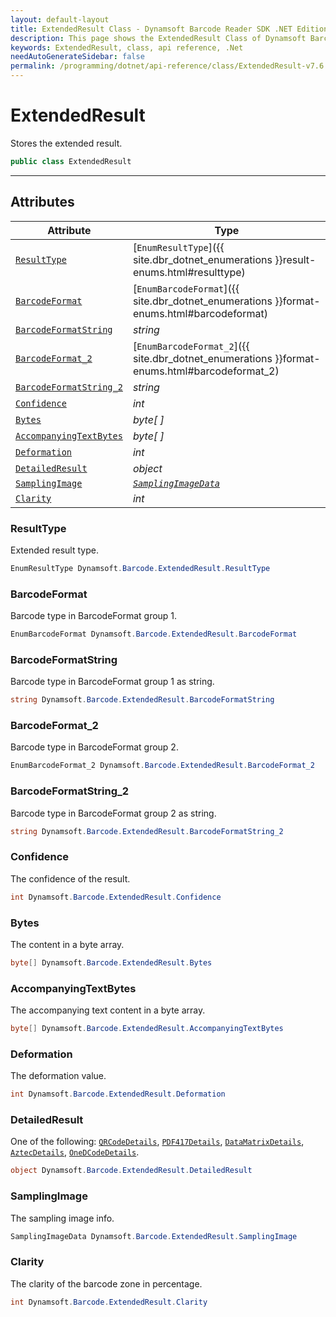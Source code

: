 ```yaml
---
layout: default-layout
title: ExtendedResult Class - Dynamsoft Barcode Reader SDK .NET Edition API Reference
description: This page shows the ExtendedResult Class of Dynamsoft Barcode Reader SDK .NET Edition.
keywords: ExtendedResult, class, api reference, .Net
needAutoGenerateSidebar: false
permalink: /programming/dotnet/api-reference/class/ExtendedResult-v7.6.0.html
---
```



# ExtendedResult
Stores the extended result. 

```csharp
public class ExtendedResult
```  

---

## Attributes
  
| Attribute | Type |
|---------- | ---- |
| [`ResultType`](#resulttype) | [`EnumResultType`]({{ site.dbr_dotnet_enumerations }}result-enums.html#resulttype) |
| [`BarcodeFormat`](#barcodeformat) | [`EnumBarcodeFormat`]({{ site.dbr_dotnet_enumerations }}format-enums.html#barcodeformat) |
| [`BarcodeFormatString`](#barcodeformatstring) | *string* |
| [`BarcodeFormat_2`](#barcodeformat_2) | [`EnumBarcodeFormat_2`]({{ site.dbr_dotnet_enumerations }}format-enums.html#barcodeformat_2) |
| [`BarcodeFormatString_2`](#barcodeformatstring_2) | *string* | 
| [`Confidence`](#confidence) | *int* | 
| [`Bytes`](#bytes) | *byte[ ]* | 
| [`AccompanyingTextBytes`](#accompanyingtextbytes) | *byte[ ]* | 
| [`Deformation`](#deformation) | *int* | 
| [`DetailedResult`](#detailedresult) | *object* |
| [`SamplingImage`](#samplingimage) | *[`SamplingImageData`](SamplingImageData.md)* |
| [`Clarity`](#clarity) | *int* | 

### ResultType
Extended result type. 

```csharp
EnumResultType Dynamsoft.Barcode.ExtendedResult.ResultType
```

### BarcodeFormat
Barcode type in BarcodeFormat group 1. 

```csharp
EnumBarcodeFormat Dynamsoft.Barcode.ExtendedResult.BarcodeFormat
```

### BarcodeFormatString
Barcode type in BarcodeFormat group 1 as string.

```csharp
string Dynamsoft.Barcode.ExtendedResult.BarcodeFormatString
```

### BarcodeFormat_2
Barcode type in BarcodeFormat group 2.

```csharp
EnumBarcodeFormat_2 Dynamsoft.Barcode.ExtendedResult.BarcodeFormat_2
```
 
### BarcodeFormatString_2
Barcode type in BarcodeFormat group 2 as string.

```csharp
string Dynamsoft.Barcode.ExtendedResult.BarcodeFormatString_2
```

### Confidence
The confidence of the result.

```csharp
int Dynamsoft.Barcode.ExtendedResult.Confidence
```

### Bytes
The content in a byte array.

```csharp
byte[] Dynamsoft.Barcode.ExtendedResult.Bytes
```

### AccompanyingTextBytes
The accompanying text content in a byte array.

```csharp
byte[] Dynamsoft.Barcode.ExtendedResult.AccompanyingTextBytes
```

### Deformation
The deformation value.

```csharp
int Dynamsoft.Barcode.ExtendedResult.Deformation
```

### DetailedResult
One of the following: [`QRCodeDetails`](QRCodeDetails.md), [`PDF417Details`](PDF417Details.md), [`DataMatrixDetails`](DataMatrixDetails.md), [`AztecDetails`](AztecDetails.md), [`OneDCodeDetails`](OneDCodeDetails.md).

```csharp
object Dynamsoft.Barcode.ExtendedResult.DetailedResult
```

### SamplingImage
The sampling image info.

```csharp
SamplingImageData Dynamsoft.Barcode.ExtendedResult.SamplingImage
```
 
### Clarity
The clarity of the barcode zone in percentage.

```csharp
int Dynamsoft.Barcode.ExtendedResult.Clarity
```

